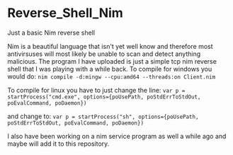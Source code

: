 # Reverse_Shell_Nim
Just a basic Nim reverse shell

Nim is a beautiful language that isn't yet well know and therefore most antivirsuses will most likely be unable to scan and detect anything malicious. The program I have uploaded is just a simple tcp nim reverse shell that I was playing with a while back. To compile for windows you would do: `nim compile -d:mingw --cpu:amd64 --threads:on Client.nim`

To compile for linux you have to just change the line: `var p = startProcess("cmd.exe", options={poUsePath, poStdErrToStdOut, poEvalCommand, poDaemon})`

and change to: `var p = startProcess("sh", options={poUsePath, poStdErrToStdOut, poEvalCommand, poDaemon})`

I also have been working on a nim service program as well a while ago and maybe will add it to this repository.

